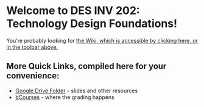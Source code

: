 # Welcome to DES INV 202: Technology Design Foundations! #

You're probably looking for [the Wiki, which is accessible by clicking here, or in the toolbar above.](https://github.com/Berkeley-MDes/desinv-202/wiki)

## More Quick Links, compiled here for your convenience: ##

- [Google Drive Folder](https://drive.google.com/drive/folders/1OjFgu4llHn-2WayQFVWRKFyOkQ_WaQRx?usp=drive_link) - slides and other resources
- [bCourses](https://bcourses.berkeley.edu/courses/1528355) - where the grading happens


